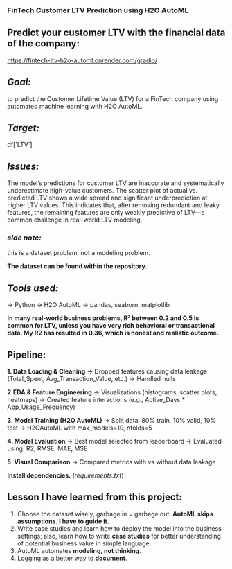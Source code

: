 ### FinTech Customer LTV Prediction using H2O AutoML

## Predict your customer LTV with the financial data of the company:
https://fintech-ltv-h2o-automl.onrender.com/gradio/

## *Goal:*
to predict the Customer Lifetime Value (LTV) for a FinTech company using automated machine learning with H2O AutoML. 

## *Target:*
df['LTV']

## *Issues:*
The model’s predictions for customer LTV are inaccurate and systematically underestimate high-value customers. The scatter plot of actual vs. predicted LTV shows a wide spread and significant underprediction at higher LTV values. This indicates that, after removing redundant and leaky features, the remaining features are only weakly predictive of LTV—a common challenge in real-world LTV modeling.

### *side note:* 
this is a dataset problem, not a modeling problem.

**The dataset can be found within the repository.**

## *Tools used:*
-> Python
-> H2O AutoML
-> pandas, seaborn, matplotlib

**In many real-world business problems, R² between 0.2 and 0.5 is common for LTV, unless you have very rich behavioral or transactional data. My R2 has resulted in 0.36, which is honest and realistic outcome.**

## Pipeline:
**1. Data Loading & Cleaning**
-> Dropped features causing data leakage (Total_Spent, Avg_Transaction_Value, etc.)
-> Handled nulls

**2.EDA & Feature Engineering**
-> Visualizations (histograms, scatter plots, heatmaps)
-> Created feature interactions (e.g., Active_Days * App_Usage_Frequency)

**3. Model Training (H2O AutoML)**
-> Split data: 80% train, 10% valid, 10% test
-> H2OAutoML with max_models=10, nfolds=5

**4. Model Evaluation**
-> Best model selected from leaderboard
-> Evaluated using: R2, RMSE, MAE, MSE

**5. Visual Comparison**
-> Compared metrics with vs without data leakage

**Install dependencies.** (*requirements.txt*)

## Lesson I have learned from this project:
1. Choose the dataset wisely, garbage in = garbage out. **AutoML skips assumptions. I have to guide it.**
2. Write case studies and learn how to deploy the model into the business settings; also, learn how to write **case studies** for better understanding of potential business value in simple language.
3. AutoML automates **modeling, not thinking**.
4. Logging as a better way to **document**.





